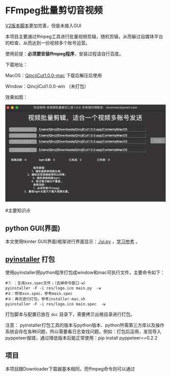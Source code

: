 # FFmpeg批量剪切音视频

[V2版本脚本](ff_util_v2.py)更加完善，但是未接入GUI

本项目主要通过ffmpeg工具进行批量视频剪辑，随机剪辑，从而躲过自媒体平台的检查，从而达到一份视频多个账号运营。

使用前提：**必须要安装ffmpeg程序**，安装过程请自行百度。


下载地址：

MacOS：[QincjiCut1.0.0-mac](https://github.com/xhunmon/PythonIsTools/releases/download/1.0.4/QincjiCut1.0.0.app.zip)  下载后解压后使用

Window：QincjiCut1.0.0-win （未打包）

效果如图：

![剪辑器截图](./doc/example.png)

#主要知识点

## python GUI(界面)

本文使用tkinter GUI(界面)框架进行界面显示：[./ui.py](ui.py) ，[学习参考](https://www.cnblogs.com/shwee/p/9427975.html) 。

## [pyinstaller](https://pyinstaller.readthedocs.io/en/stable/) 打包

使用pyinstaller把python程序打包成window和mac可执行文件，主要命令如下：
```shell
#① ：生成xxx.spec文件；（去掉命令窗口-w）
pyinstaller -F -i res/logo.ico main.py  -w
#②：修改xxx.spec，参考main.spec
#③：再次进行打包，参考installer-mac.sh
pyinstaller -F -i res/logo.ico main.spec  -w
```
打包脚本与配置已放在 `doc` 目录下，需要拷贝出根目录进行打包。

注意：
pyinstaller打包工具的版本与python版本、python所需第三方库以及操作系统会存在各种问题，所以需要看日志查找问题。例如：打包后运用，发现导入pyppeteer报错，通过降低版本后能正常使用：pip install pyppeteer==0.2.2

## 项目
本项目跟Downloader下载器基本相同，而ffmpeg命令则可以通过 [](https://qincji.gitee.io/2021/01/18/ffmpeg/18_command/)

